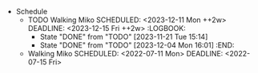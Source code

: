 - Schedule
	- TODO Walking Miko 
	  SCHEDULED: <2023-12-11 Mon ++2w>
	  DEADLINE: <2023-12-15 Fri ++2w>
	  :LOGBOOK:
	  * State "DONE" from "TODO" [2023-11-21 Tue 15:14]
	  * State "DONE" from "TODO" [2023-12-04 Mon 16:01]
	  :END:
	- Walking Miko
	  SCHEDULED: <2022-07-11 Mon>
	  DEADLINE: <2022-07-15 Fri>
